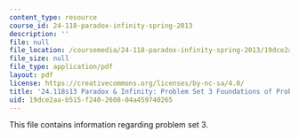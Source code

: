 ```yaml
---
content_type: resource
course_id: 24-118-paradox-infinity-spring-2013
description: ''
file: null
file_location: /coursemedia/24-118-paradox-infinity-spring-2013/19dce2aab515f240260804a459740265_MIT24_118S13_ProbSet3.pdf
file_size: null
file_type: application/pdf
layout: pdf
license: https://creativecommons.org/licenses/by-nc-sa/4.0/
title: '24.118s13 Paradox & Infinity: Problem Set 3 Foundations of Probability'
uid: 19dce2aa-b515-f240-2608-04a459740265
---
```

This file contains information regarding problem set 3.